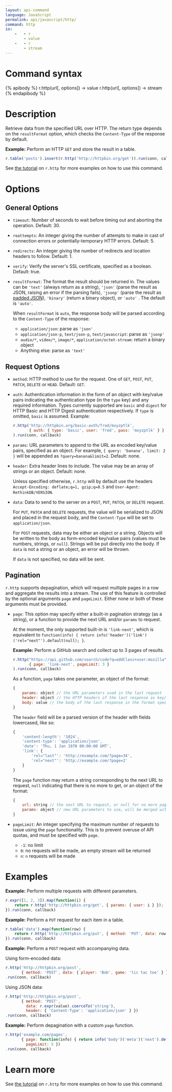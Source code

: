 ```yaml
---
layout: api-command
language: JavaScript
permalink: api/javascript/http/
command: http
io:
    -   - r
        - value
    -   - r
        - stream
---
```


# Command syntax #

{% apibody %}
r.http(url[, options]) &rarr; value
r.http(url[, options]) &rarr; stream
{% endapibody %}

# Description #

Retrieve data from the specified URL over HTTP.  The return type depends on the `resultFormat` option, which checks the `Content-Type` of the response by default.

__Example:__ Perform an HTTP `GET` and store the result in a table.

```js
r.table('posts').insert(r.http('http://httpbin.org/get')).run(conn, callback)
```

See [the tutorial](/docs/external-api-access/) on `r.http` for more examples on how to use this command.

# Options #

## General Options ##
* `timeout`: Number of seconds to wait before timing out and aborting the operation. Default: 30.

* `reattempts`: An integer giving the number of attempts to make in cast of connection errors or potentially-temporary HTTP errors. Default: 5.

* `redirects`: An integer giving the number of redirects and location headers to follow. Default: 1.

* `verify`: Verify the server's SSL certificate, specified as a boolean. Default: true.

* `resultFormat`: The format the result should be returned in. The values can be `'text'` (always return as a string), `'json'` (parse the result as JSON, raising an error if the parsing fails), `'jsonp'` (parse the result as [padded JSON](http://www.json-p.org/)), `'binary'` (return a binary object), or `'auto'` . The default is `'auto'`.

    When `resultFormat` is `auto`, the response body will be parsed according to the `Content-Type` of the response:
    * `application/json`: parse as `'json'`
    * `application/json-p`, `text/json-p`, `text/javascript`: parse as `'jsonp'`
    * `audio/*`, `video/*`, `image/*`, `application/octet-stream`: return a binary object
    * Anything else: parse as `'text'`

## Request Options
* `method`: HTTP method to use for the request. One of `GET`, `POST`, `PUT`, `PATCH`, `DELETE` or `HEAD`. Default: `GET`.

* `auth`: Authentication information in the form of an object with key/value pairs indicating the authentication type (in the `type` key) and any required information. Types currently supported are `basic` and `digest` for HTTP Basic and HTTP Digest authentication respectively. If `type` is omitted, `basic` is assumed. Example:

	```js
	r.http('http://httpbin.org/basic-auth/fred/mxyzptlk',
           { auth: { type: 'basic', user: 'fred', pass: 'mxyzptlk' } }
	).run(conn, callback)
	```

* `params`: URL parameters to append to the URL as encoded key/value pairs, specified as an object. For example, `{ query: 'banana', limit: 2 }` will be appended as `?query=banana&limit=2`. Default: none.

* `header`: Extra header lines to include. The value may be an array of strings or an object. Default: none.

    Unless specified otherwise, `r.http` will by default use the headers `Accept-Encoding: deflate;q=1, gzip;q=0.5` and `User-Agent: RethinkDB/VERSION`.

* `data`: Data to send to the server on a `POST`, `PUT`, `PATCH`, or `DELETE` request.

    For `PUT`, `PATCH` and `DELETE` requests, the value will be serialized to JSON and placed in the request body, and the `Content-Type` will be set to `application/json`.

	For `POST` requests, data may be either an object or a string. Objects will be written to the body as form-encoded key/value pairs (values must be numbers, strings, or `null`). Strings will be put directly into the body.  If `data` is not a string or an object, an error will be thrown.

    If `data` is not specified, no data will be sent.

## Pagination

`r.http` supports depagination, which will request multiple pages in a row and aggregate the results into a stream.  The use of this feature is controlled by the optional arguments `page` and `pageLimit`.  Either none or both of these arguments must be provided.

* `page`: This option may specify either a built-in pagination strategy (as a string), or a function to provide the next URL and/or `params` to request.

    At the moment, the only supported built-in is `'link-next'`, which is equivalent to `function(info) { return info('header')('link')('rel="next"').default(null); }`.

    __Example:__ Perform a GitHub search and collect up to 3 pages of results.

    ```js
    r.http("https://api.github.com/search/code?q=addClass+user:mozilla",
           { page: 'link-next', pageLimit: 3 }
    ).run(conn, callback)
    ```

    As a function, `page` takes one parameter, an object of the format:

    ```js
    {
        params: object // the URL parameters used in the last request
        header: object // the HTTP headers of the last response as key/value pairs
        body: value // the body of the last response in the format specified by `resultFormat`
    }
    ```

    The `header` field will be a parsed version of the header with fields lowercased, like so:

    ```js
    {
        'content-length': '1024',
        'content-type': 'application/json',
        'date': 'Thu, 1 Jan 1970 00:00:00 GMT',
        'link': {
            'rel="last"': 'http://example.com/?page=34',
            'rel="next"': 'http://example.com/?page=2'
        }
    }
    ```

    The `page` function may return a string corresponding to the next URL to request, `null` indicating that there is no more to get, or an object of the format:

    ```js
    {
        url: string // the next URL to request, or null for no more pages
        params: object // new URL parameters to use, will be merged with the previous request's params
    }
    ```

* `pageLimit`: An integer specifying the maximum number of requests to issue using the `page` functionality.  This is to prevent overuse of API quotas, and must be specified with `page`.
    * `-1`: no limit
    * `0`: no requests will be made, an empty stream will be returned
    * `n`: `n` requests will be made

# Examples

__Example:__ Perform multiple requests with different parameters.

```js
r.expr([1, 2, 3]).map(function(i) {
    return r.http('http://httpbin.org/get', { params: { user: i } });
}).run(conn, callback)
```

__Example:__ Perform a `PUT` request for each item in a table.

```js
r.table('data').map(function(row) {
    return r.http('http://httpbin.org/put', { method: 'PUT', data: row });
}).run(conn, callback)
```

__Example:__ Perform a `POST` request with accompanying data.

Using form-encoded data:

```js
r.http('http://httpbin.org/post',
       { method: 'POST', data: { player: 'Bob', game: 'tic tac toe' } })
.run(conn, callback)
```

Using JSON data:

```js
r.http('http://httpbin.org/post',
       { method: 'POST',
         data: r.expr(value).coerceTo('string'),
         header: { 'Content-Type': 'application/json' } })
.run(conn, callback)
```

__Example:__ Perform depagination with a custom `page` function.

```js
r.http('example.com/pages',
       { page: function(info) { return info('body')('meta')('next').default(null); },
         pageLimit: 5 })
.run(conn, callback)
```

# Learn more

See [the tutorial](/docs/external-api-access/) on `r.http` for more examples on how to use this command.
